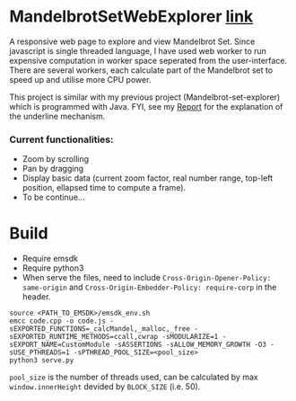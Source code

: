 # MandelbrotSetWebExplorer [link](https://quangvn2508.github.io/MandelbrotSetWebExplorer/)

A responsive web page to explore and view Mandelbrot Set. Since javascript is single threaded language, I have used web worker to run expensive computation in worker space seperated from the user-interface. There are several workers, each calculate part of the Mandelbrot set to speed up and utilise more CPU power.

This project is similar with my previous project (Mandelbrot-set-explorer) which is programmed with Java. FYI, see my [Report](https://github.com/quangvn2508/Mandelbrot-Set-Explorer/blob/master/190006106_MP2_Report.pdf) for the explanation of the underline mechanism.

### Current functionalities:

* Zoom by scrolling
* Pan by dragging
* Display basic data (current zoom factor, real number range, top-left position, ellapsed time to compute a frame).
* To be continue...


# Build
- Require emsdk
- Require python3
- When serve the files, need to include `Cross-Origin-Opener-Policy: same-origin` and
`Cross-Origin-Embedder-Policy: require-corp` in the header.

```
source <PATH_TO_EMSDK>/emsdk_env.sh
emcc code.cpp -o code.js -sEXPORTED_FUNCTIONS=_calcMandel,_malloc,_free -sEXPORTED_RUNTIME_METHODS=ccall,cwrap -sMODULARIZE=1 -sEXPORT_NAME=CustomModule -sASSERTIONS -sALLOW_MEMORY_GROWTH -O3 -sUSE_PTHREADS=1 -sPTHREAD_POOL_SIZE=<pool_size>
python3 serve.py
```

`pool_size` is the number of threads used, can be calculated by max `window.innerHeight` devided by `BLOCK_SIZE` (i.e. 50).